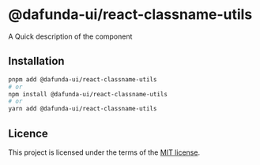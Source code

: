 # @dafunda-ui/react-classname-utils

A Quick description of the component

## Installation

```sh
pnpm add @dafunda-ui/react-classname-utils
# or
npm install @dafunda-ui/react-classname-utils
# or
yarn add @dafunda-ui/react-classname-utils
```

## Licence

This project is licensed under the terms of the
[MIT license](https://github.com/dafundacom/dafunda-ui/blob/master/LICENSE).

